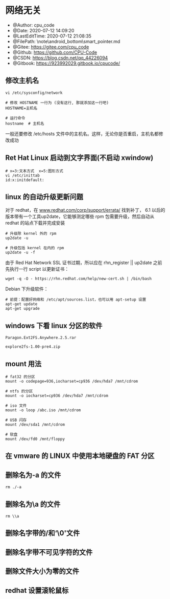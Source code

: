 <!--
 * @Author: cpu_code
 * @Date: 2020-07-11 22:00:53
 * @LastEditTime: 2020-07-12 21:09:45
 * @FilePath: \note\linux_in_a_word\network_indepen.md
 * @Gitee: https://gitee.com/cpu_code
 * @Github: https://github.com/CPU-Code
 * @CSDN: https://blog.csdn.net/qq_44226094
 * @Gitbook: https://923992029.gitbook.io/cpucode/
--> 

# 网络无关

 * @Author: cpu_code
 * @Date: 2020-07-12 14:09:20
 * @LastEditTime: 2020-07-12 21:08:35
 * @FilePath: \note\android_bottom\smart_pointer.md
 * @Gitee: https://gitee.com/cpu_code
 * @Github: https://github.com/CPU-Code
 * @CSDN: https://blog.csdn.net/qq_44226094
 * @Gitbook: https://923992029.gitbook.io/cpucode/



## 修改主机名

```shell
vi /etc/sysconfig/network
```

```shell
# 修改 HOSTNAME 一行为 (没有这行, 那就添加这一行吧)
HOSTNAME=主机名
```

```shell
# 运行命令
hostname  # 主机名
```



一般还要修改 /etc/hosts 文件中的主机名。这样，无论你是否重启，主机名都修改成功  



## Ret Hat Linux 启动到文字界面(不启动 xwindow)

```shell
# x=3:文本方式  x=5:图形方式
vi /etc/inittab
id:x:initdefault:
```



## linux 的自动升级更新问题

对于 redhat，在 www.redhat.com/corp/support/errata/ 找到补丁， 6.1 以后的版本带有一个工具up2date，它能够测定哪些 rpm 包需要升级，然后自动从 redhat 的站点下载并完成安装  

```shell
# 升级除 kernel 外的 rpm
up2date -u
```

```shell
# 升级包括 kernel 在内的 rpm
up2date -u -f
```

由于 Red Hat Network SSL 证书过期，所以应在 rhn_register || up2date 之前先执行一行 script 以更新证书：  

```shell
wget -q -O - https://rhn.redhat.com/help/new-cert.sh | /bin/bash
```

Debian 下升级软件：  

```shell
# 前提：配置好网络和 /etc/apt/sources.list，也可以用 apt-setup 设置
apt-get update
apt-get upgrade
```



## windows 下看 linux 分区的软件

```shell
Paragon.Ext2FS.Anywhere.2.5.rar 

explore2fs-1.00-pre4.zip  
```



## mount 用法  

```shell
# fat32 的分区
mount -o codepage=936,iocharset=cp936 /dev/hda7 /mnt/cdrom
```

```shell
# ntfs 的分区 
mount -o iocharset=cp936 /dev/hda7 /mnt/cdrom
```

```shell
# iso 文件
mount -o loop /abc.iso /mnt/cdrom
```

```shell
# USB 闪存
mount /dev/sda1 /mnt/cdrom
```

```shell
# 软盘
mount /dev/fd0 /mnt/floppy
```



## 在 vmware 的 LINUX 中使用本地硬盘的 FAT 分区  





## 删除名为-a 的文件

```shell
rm ./-a
```





## 删除名为\a 的文件  

```shell
rm \\a
```



## 删除名字带的/和‘\0'文件





## 删除名字带不可见字符的文件  





## 删除文件大小为零的文件  





## redhat 设置滚轮鼠标  